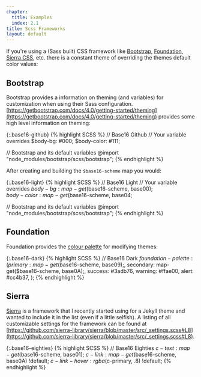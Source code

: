 ```yaml
---
chapter: 
  title: Examples
  index: 2.1
title: Scss Frameworks
layout: default
---
```


If you're using a (Sass built) CSS framework like [Bootstrap](https://getbootstrap.com/), [Foundation](https://foundation.zurb.com/sites/docs/sass.html), [Sierra CSS](https://sierra-library.github.io/), etc. there is a constant theme of overriding the themes default color values:

## Bootstrap 

Bootstrap provides a information on theming (and variables) for customization when using their Sass configuration.  [https://getbootstrap.com/docs/4.0/getting-started/theming](https://getbootstrap.com/docs/4.0/getting-started/theming) provides some high level information on theming:

{:.base16-github}
{% highlight SCSS %}
// Base16 Github
// Your variable overrides
$body-bg: #000;
$body-color: #111;

// Bootstrap and its default variables
@import "node_modules/bootstrap/scss/bootstrap";
{% endhighlight %}

After creating and building the `$base16-scheme` map you would:

{:.base16-light}
{% highlight SCSS %}
// Base16 Light
// Your variable overrides
$body-bg: map-get($base16-scheme, base00);    
$body-color: map-get($base16-scheme, base04;

// Bootstrap and its default variables
@import "node_modules/bootstrap/scss/bootstrap";
{% endhighlight %}

## Foundation

Foundation provides the [colour palette](https://foundation.zurb.com/sites/docs/global.html) for modifying themes:

{:.base16-dark}
{% highlight SCSS %}
// Base16 Dark
$foundation-palette: (
  primary: map-get($base16-scheme, base09);,
  secondary: map-get($base16-scheme, base0A);,
  success: #3adb76,
  warning: #ffae00,
  alert: #cc4b37,
);
{% endhighlight %}

## Sierra

[Sierra](https://github.com/sierra-library/sierra) is a framework that I recently started using for a Jekyll theme and wanted to include it in the list (even if a little selfish).  A listing of all customizable settings for the framework can be found at [https://github.com/sierra-library/sierra/blob/master/src/_settings.scss#L8](https://github.com/sierra-library/sierra/blob/master/src/_settings.scss#L8).

{:.base16-eighties}
{% highlight SCSS %}
// Base16 Eighties
$c-text: map-get($base16-scheme, base01);
$c-link: map-get($base16-scheme, base0A) !default;
$c-link-hover: rgba($c-primary, .8) !default;
{% endhighlight %}
